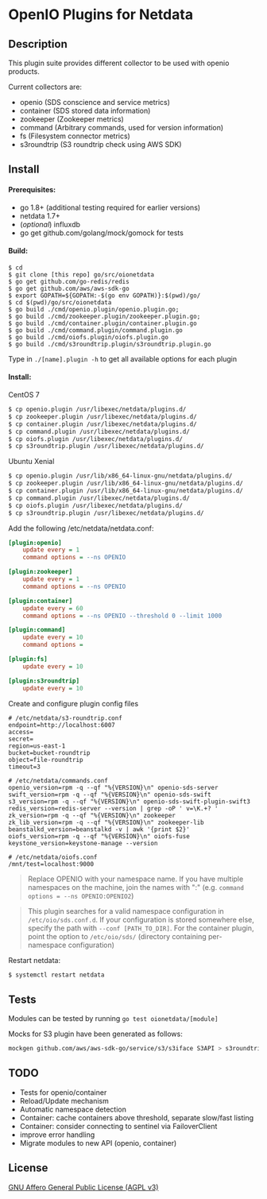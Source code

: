 OpenIO Plugins for Netdata
===

Description
---

This plugin suite provides different collector to be used with openio products.

Current collectors are:

- openio (SDS conscience and service metrics)
- container (SDS stored data information)
- zookeeper (Zookeeper metrics)
- command (Arbitrary commands, used for version information)
- fs (Filesystem connector metrics)
- s3roundtrip (S3 roundtrip check using AWS SDK)

Install
---

#### Prerequisites:
- go 1.8+ (additional testing required for earlier versions)
- netdata 1.7+
- (*optional*) influxdb
- go get github.com/golang/mock/gomock for tests


#### Build:

```
$ cd
$ git clone [this repo] go/src/oionetdata
$ go get github.com/go-redis/redis
$ go get github.com/aws/aws-sdk-go
$ export GOPATH=${GOPATH:-$(go env GOPATH)}:$(pwd)/go/
$ cd $(pwd)/go/src/oionetdata
$ go build ./cmd/openio.plugin/openio.plugin.go;
$ go build ./cmd/zookeeper.plugin/zookeeper.plugin.go;
$ go build ./cmd/container.plugin/container.plugin.go
$ go build ./cmd/command.plugin/command.plugin.go
$ go build ./cmd/oiofs.plugin/oiofs.plugin.go
$ go build ./cmd/s3roundtrip.plugin/s3roundtrip.plugin.go
```

Type in `./[name].plugin -h` to get all available options for each plugin

#### Install:

CentOS 7
```sh
$ cp openio.plugin /usr/libexec/netdata/plugins.d/
$ cp zookeeper.plugin /usr/libexec/netdata/plugins.d/
$ cp container.plugin /usr/libexec/netdata/plugins.d/
$ cp command.plugin /usr/libexec/netdata/plugins.d/
$ cp oiofs.plugin /usr/libexec/netdata/plugins.d/
$ cp s3roundtrip.plugin /usr/libexec/netdata/plugins.d/
```

Ubuntu Xenial
```sh
$ cp openio.plugin /usr/lib/x86_64-linux-gnu/netdata/plugins.d/
$ cp zookeeper.plugin /usr/lib/x86_64-linux-gnu/netdata/plugins.d/
$ cp container.plugin /usr/lib/x86_64-linux-gnu/netdata/plugins.d/
$ cp command.plugin /usr/libexec/netdata/plugins.d/
$ cp oiofs.plugin /usr/libexec/netdata/plugins.d/
$ cp s3roundtrip.plugin /usr/libexec/netdata/plugins.d/
```

Add the following /etc/netdata/netdata.conf:
```ini
[plugin:openio]
    update every = 1
    command options = --ns OPENIO

[plugin:zookeeper]
    update every = 1
    command options = --ns OPENIO

[plugin:container]
    update every = 60
    command options = --ns OPENIO --threshold 0 --limit 1000

[plugin:command]
    update every = 10
    command options =

[plugin:fs]
    update every = 10

[plugin:s3roundtrip]
    update every = 10
```

Create and configure plugin config files

```
# /etc/netdata/s3-roundtrip.conf
endpoint=http://localhost:6007
access=
secret=
region=us-east-1
bucket=bucket-roundtrip
object=file-roundtrip
timeout=3
```

```
# /etc/netdata/commands.conf
openio_version=rpm -q --qf "%{VERSION}\n" openio-sds-server
swift_version=rpm -q --qf "%{VERSION}\n" openio-sds-swift
s3_version=rpm -q --qf "%{VERSION}\n" openio-sds-swift-plugin-swift3
redis_version=redis-server --version | grep -oP ' v=\K.+? '
zk_version=rpm -q --qf "%{VERSION}\n" zookeeper
zk_lib_version=rpm -q --qf "%{VERSION}\n" zookeeper-lib
beanstalkd_version=beanstalkd -v | awk '{print $2}'
oiofs_version=rpm -q --qf "%{VERSION}\n" oiofs-fuse
keystone_version=keystone-manage --version
```

```
# /etc/netdata/oiofs.conf
/mnt/test=localhost:9000
```


> Replace OPENIO with your namespace name. If you have multiple namespaces on the machine, join the names with ":" (e.g. `command options = --ns OPENIO:OPENIO2`)

> This plugin searches for a valid namespace configuration in `/etc/oio/sds.conf.d`. If your configuration is stored somewhere else, specify the path with `--conf [PATH_TO_DIR]`. For the container plugin, point the option to `/etc/oio/sds/` (directory containing per-namespace configuration)

Restart netdata:
```sh
$ systemctl restart netdata
```

Tests
---

Modules can be tested by running `go test oionetdata/[module]`

Mocks for S3 plugin have been generated as follows:

```sh
mockgen github.com/aws/aws-sdk-go/service/s3/s3iface S3API > s3roundtrip/mocks.go
```

TODO
---

- Tests for openio/container
- Reload/Update mechanism
- Automatic namespace detection
- Container: cache containers above threshold, separate slow/fast listing
- Container: consider connecting to sentinel via FailoverClient
- improve error handling
- Migrate modules to new API (openio, container)

License
---

[GNU Affero General Public License (AGPL v3)](https://www.gnu.org/licenses/agpl-3.0.html)
